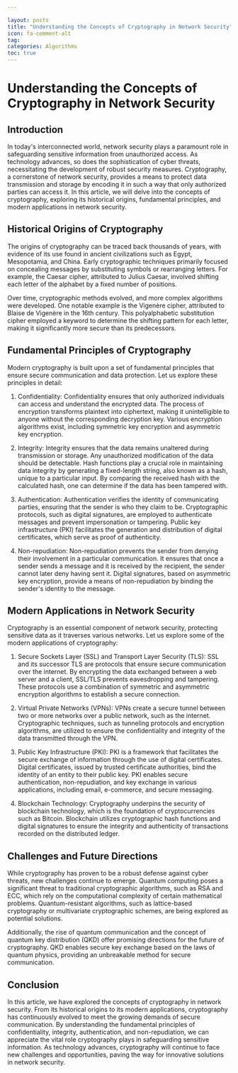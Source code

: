```yaml
---

layout: posts
title: "Understanding the Concepts of Cryptography in Network Security"
icon: fa-comment-alt
tag:      
categories: Algorithms
toc: true
---
```




# Understanding the Concepts of Cryptography in Network Security

## Introduction

In today's interconnected world, network security plays a paramount role in safeguarding sensitive information from unauthorized access. As technology advances, so does the sophistication of cyber threats, necessitating the development of robust security measures. Cryptography, a cornerstone of network security, provides a means to protect data transmission and storage by encoding it in such a way that only authorized parties can access it. In this article, we will delve into the concepts of cryptography, exploring its historical origins, fundamental principles, and modern applications in network security.

## Historical Origins of Cryptography

The origins of cryptography can be traced back thousands of years, with evidence of its use found in ancient civilizations such as Egypt, Mesopotamia, and China. Early cryptographic techniques primarily focused on concealing messages by substituting symbols or rearranging letters. For example, the Caesar cipher, attributed to Julius Caesar, involved shifting each letter of the alphabet by a fixed number of positions.

Over time, cryptographic methods evolved, and more complex algorithms were developed. One notable example is the Vigenère cipher, attributed to Blaise de Vigenère in the 16th century. This polyalphabetic substitution cipher employed a keyword to determine the shifting pattern for each letter, making it significantly more secure than its predecessors.

## Fundamental Principles of Cryptography

Modern cryptography is built upon a set of fundamental principles that ensure secure communication and data protection. Let us explore these principles in detail:

1. Confidentiality: Confidentiality ensures that only authorized individuals can access and understand the encrypted data. The process of encryption transforms plaintext into ciphertext, making it unintelligible to anyone without the corresponding decryption key. Various encryption algorithms exist, including symmetric key encryption and asymmetric key encryption.

2. Integrity: Integrity ensures that the data remains unaltered during transmission or storage. Any unauthorized modification of the data should be detectable. Hash functions play a crucial role in maintaining data integrity by generating a fixed-length string, also known as a hash, unique to a particular input. By comparing the received hash with the calculated hash, one can determine if the data has been tampered with.

3. Authentication: Authentication verifies the identity of communicating parties, ensuring that the sender is who they claim to be. Cryptographic protocols, such as digital signatures, are employed to authenticate messages and prevent impersonation or tampering. Public key infrastructure (PKI) facilitates the generation and distribution of digital certificates, which serve as proof of authenticity.

4. Non-repudiation: Non-repudiation prevents the sender from denying their involvement in a particular communication. It ensures that once a sender sends a message and it is received by the recipient, the sender cannot later deny having sent it. Digital signatures, based on asymmetric key encryption, provide a means of non-repudiation by binding the sender's identity to the message.

## Modern Applications in Network Security

Cryptography is an essential component of network security, protecting sensitive data as it traverses various networks. Let us explore some of the modern applications of cryptography:

1. Secure Sockets Layer (SSL) and Transport Layer Security (TLS): SSL and its successor TLS are protocols that ensure secure communication over the internet. By encrypting the data exchanged between a web server and a client, SSL/TLS prevents eavesdropping and tampering. These protocols use a combination of symmetric and asymmetric encryption algorithms to establish a secure connection.

2. Virtual Private Networks (VPNs): VPNs create a secure tunnel between two or more networks over a public network, such as the internet. Cryptographic techniques, such as tunneling protocols and encryption algorithms, are utilized to ensure the confidentiality and integrity of the data transmitted through the VPN.

3. Public Key Infrastructure (PKI): PKI is a framework that facilitates the secure exchange of information through the use of digital certificates. Digital certificates, issued by trusted certificate authorities, bind the identity of an entity to their public key. PKI enables secure authentication, non-repudiation, and key exchange in various applications, including email, e-commerce, and secure messaging.

4. Blockchain Technology: Cryptography underpins the security of blockchain technology, which is the foundation of cryptocurrencies such as Bitcoin. Blockchain utilizes cryptographic hash functions and digital signatures to ensure the integrity and authenticity of transactions recorded on the distributed ledger.

## Challenges and Future Directions

While cryptography has proven to be a robust defense against cyber threats, new challenges continue to emerge. Quantum computing poses a significant threat to traditional cryptographic algorithms, such as RSA and ECC, which rely on the computational complexity of certain mathematical problems. Quantum-resistant algorithms, such as lattice-based cryptography or multivariate cryptographic schemes, are being explored as potential solutions.

Additionally, the rise of quantum communication and the concept of quantum key distribution (QKD) offer promising directions for the future of cryptography. QKD enables secure key exchange based on the laws of quantum physics, providing an unbreakable method for secure communication.

## Conclusion

In this article, we have explored the concepts of cryptography in network security. From its historical origins to its modern applications, cryptography has continuously evolved to meet the growing demands of secure communication. By understanding the fundamental principles of confidentiality, integrity, authentication, and non-repudiation, we can appreciate the vital role cryptography plays in safeguarding sensitive information. As technology advances, cryptography will continue to face new challenges and opportunities, paving the way for innovative solutions in network security.